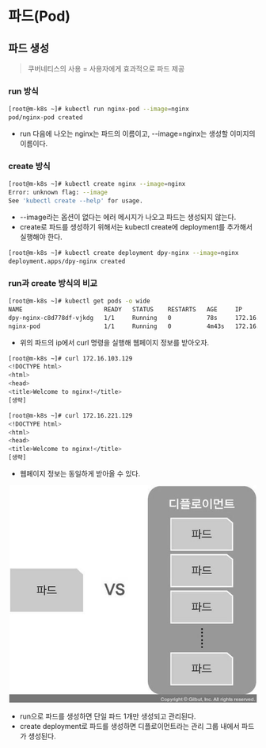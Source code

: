 # 파드(Pod)
## 파드 생성
> 쿠버네티스의 사용 = 사용자에게 효과적으로 파드 제공

### run 방식
```bash
[root@m-k8s ~]# kubectl run nginx-pod --image=nginx
pod/nginx-pod created
```
- run 다음에 나오는 nginx는 파드의 이름이고, --image=nginx는 생성할 이미지의 이름이다.

### create 방식
```bash
[root@m-k8s ~]# kubectl create nginx --image=nginx
Error: unknown flag: --image
See 'kubectl create --help' for usage.
```

- --image라는 옵션이 없다는 에러 메시지가 나오고 파드는 생성되지 않는다.
- create로 파드를 생성하기 위해서는 kubectl create에 deployment를 추가해서 실행해야 한다.

```bash
[root@m-k8s ~]# kubectl create deployment dpy-nginx --image=nginx
deployment.apps/dpy-nginx created
```

### run과 create 방식의 비교
``` bash
[root@m-k8s ~]# kubectl get pods -o wide
NAME                       READY   STATUS    RESTARTS   AGE     IP               NODE     NOMINATED NODE   READINESS GATES
dpy-nginx-c8d778df-vjkdg   1/1     Running   0          78s     172.16.103.129   w2-k8s   <none>           <none>
nginx-pod                  1/1     Running   0          4m43s   172.16.221.129   w1-k8s   <none>           <none>
```

- 위의 파드의 ip에서 curl 명령을 실행해 웹페이지 정보를 받아오자.

``` bash
[root@m-k8s ~]# curl 172.16.103.129
<!DOCTYPE html>
<html>
<head>
<title>Welcome to nginx!</title>
[생략]
```

``` bash
[root@m-k8s ~]# curl 172.16.221.129
<!DOCTYPE html>
<html>
<head>
<title>Welcome to nginx!</title>
[생략]
```

- 웹페이지 정보는 동일하게 받아올 수 있다.

<p align="center"><img src="../images/pod_vs_dpy.jpg" width="500"></p>

- run으로 파드를 생성하면 단일 파드 1개만 생성되고 관리된다.
- create deployment로 파드를 생성하면 디플로이먼트라는 관리 그룹 내에서 파드가 생성된다.

